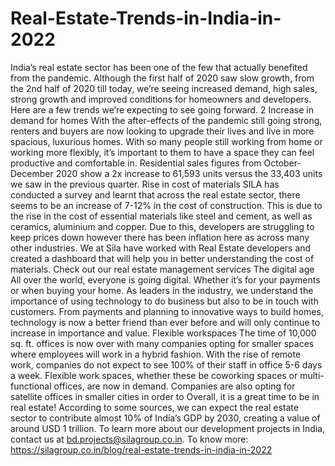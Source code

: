 # Real-Estate-Trends-in-India-in-2022
India’s real estate sector has been one of the few that actually benefited from the pandemic. Although the first half of 2020 saw slow growth, from the 2nd half of 2020 till today, we’re seeing increased demand, high sales, strong growth and improved conditions for homeowners and developers. Here are a few trends we’re expecting to see going forward.  2 Increase in demand for homes With the after-effects of the pandemic still going strong, renters and buyers are now looking to upgrade their lives and live in more spacious, luxurious homes. With so many people still working from home or working more flexibly, it’s important to them to have a space they can feel productive and comfortable in. Residential sales figures from October-December 2020 show a 2x increase to 61,593 units versus the 33,403 units we saw in the previous quarter.  Rise in cost of materials SILA has conducted a survey and learnt that across the real estate sector, there seems to be an increase of 7-12% in the cost of construction. This is due to the rise in the cost of essential materials like steel and cement, as well as ceramics, aluminium and copper. Due to this, developers are struggling to keep prices down however there has been inflation here as across many other industries. We at Sila have worked with Real Estate developers and created a dashboard that will help you in better understanding the cost of materials. Check out our real estate management services  The digital age All over the world, everyone is going digital. Whether it’s for your payments or when buying your home. As leaders in the industry, we understand the importance of using technology to do business but also to be in touch with customers. From payments and planning to innovative ways to build homes, technology is now a better friend than ever before and will only continue to increase in importance and value.  Flexible workspaces The time of 10,000 sq. ft. offices is now over with many companies opting for smaller spaces where employees will work in a hybrid fashion. With the rise of remote work, companies do not expect to see 100% of their staff in office 5-6 days a week. Flexible work spaces, whether these be coworking spaces or multi-functional offices, are now in demand. Companies are also opting for satellite offices in smaller cities in order to  Overall, it is a great time to be in real estate! According to some sources, we can expect the real estate sector to contribute almost 10% of India’s GDP by 2030, creating a value of around USD 1 trillion. To learn more about our development projects in India, contact us at bd.projects@silagroup.co.in.  To know more: https://silagroup.co.in/blog/real-estate-trends-in-india-in-2022
